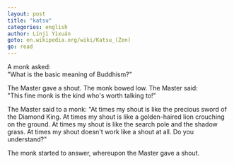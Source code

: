 ```yaml
---
layout: post
title: "katsu"
categories: english
author: Línjì Yìxuán
goto: en.wikipedia.org/wiki/Katsu_(Zen)
go: read
---
```


A monk asked:  
"What is the basic meaning of Buddhism?"  

The Master gave a shout. The monk bowed low. The Master said:  
"This fine monk is the kind who's worth talking to!"

The Master said to a monk:
"At times my shout is like the precious sword of the Diamond King. At times my shout is like a golden-haired lion crouching on the ground. At times my shout is like the search pole and the shadow grass. At times my shout doesn't work like a shout at all. Do you understand?"  

The monk started to answer, whereupon the Master gave a shout.
